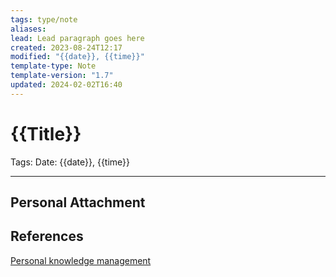 ```yaml
---
tags: type/note
aliases: 
lead: Lead paragraph goes here
created: 2023-08-24T12:17
modified: "{{date}}, {{time}}"
template-type: Note
template-version: "1.7"
updated: 2024-02-02T16:40
---
```


# {{Title}}

Tags: 
Date: {{date}}, {{time}}

---
## Personal Attachment

## References

[Personal knowledge management](../SLIP-BOX/Personal%20knowledge%20management.md)
